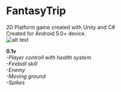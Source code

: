 # FantasyTrip
2D Platform game created with Unity and C# <br>
Created for Android 5.0+ device.<br>
![alt text](https://i.imgur.com/blyg9BT.png)






**0.1v**<br>
*-Player controll with health system*<br>
*-Fireball skill*<br>
*-Enemy* <br>
*-Moving ground*<br>
*-Spikes*<br>

